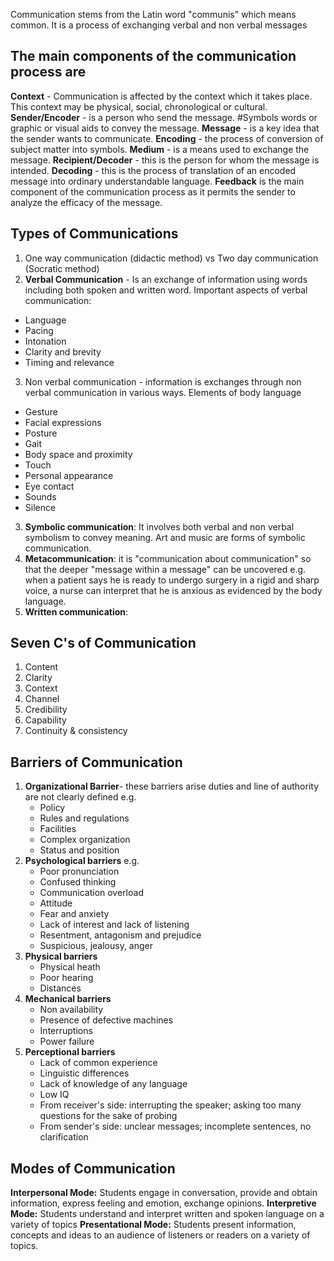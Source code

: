 Communication stems from the Latin word "communis" which means common. 
It is a process of exchanging verbal and non verbal messages
## The main components of the communication process are
__Context__ - Communication is affected by the context which it takes place. This context may be physical, social, chronological or cultural. 
__Sender/Encoder__ - is a person who send the message.
#Symbols words or graphic or visual aids to convey the message.
__Message__ - is a key idea that the sender wants to communicate.
__Encoding__ - the process of conversion of subject matter into symbols.
__Medium__ - is a means used to exchange the message.
__Recipient/Decoder__ - this is the person for whom the message is intended.
__Decoding__ - this is the process of translation of an encoded message into ordinary understandable language.
__Feedback__ is the main component of the communication process as it permits the sender to analyze the efficacy of the message.
## Types of Communications
1. One way communication (didactic method) vs Two day communication (Socratic method) 
2.  __Verbal Communication__ - Is an exchange of information using words including both spoken and written word.
Important aspects of verbal communication:
- Language
- Pacing
- Intonation
- Clarity and brevity
- Timing and relevance
3. Non verbal communication - information is exchanges through non verbal communication in various ways.
Elements of body language
- Gesture
- Facial expressions
- Posture
- Gait
- Body space and proximity
- Touch 
- Personal appearance
- Eye contact
- Sounds
- Silence
3. __Symbolic communication__: It involves both verbal and non verbal symbolism to convey meaning. Art and music are forms of symbolic communication.
4. __Metacommunication__: it is "communication about communication" so that the deeper "message within a message" can be uncovered e.g. when a patient says he is ready to undergo surgery in a rigid and sharp voice, a nurse can interpret that he is anxious as evidenced by the body language.
5. __Written communication__:
## Seven C's of Communication
1. Content 
2. Clarity
3. Context
4. Channel
5. Credibility
6. Capability
7. Continuity & consistency
## Barriers of Communication
1. __Organizational Barrier__- these barriers arise duties and line of authority are not clearly defined e.g.
	- Policy
	- Rules and regulations
	- Facilities
	- Complex organization
	- Status and position
2. __Psychological barriers__ e.g.
	- Poor pronunciation
	- Confused thinking
	- Communication overload
	- Attitude
	- Fear and anxiety
	- Lack of interest and lack of listening
	- Resentment, antagonism and prejudice
	- Suspicious, jealousy, anger
3. __Physical barriers__
	* Physical heath
	* Poor hearing
	* Distances
4. __Mechanical barriers__
	* Non availability
	* Presence of defective machines
	* Interruptions
	* Power failure
5. __Perceptional barriers__
	- Lack of common experience
	- Linguistic differences
	- Lack of knowledge of any language
	- Low IQ
	- From receiver's side: interrupting the speaker; asking too many questions for the sake of probing
	- From sender's side: unclear messages; incomplete sentences, no clarification
## Modes of Communication

__Interpersonal Mode:__
Students engage in conversation, provide and obtain information, express feeling and emotion, exchange opinions.
__Interpretive Mode:__
Students understand and interpret written and spoken language on a variety of topics
__Presentational Mode:__
Students present information, concepts and ideas to an audience of listeners or readers on a variety of topics.